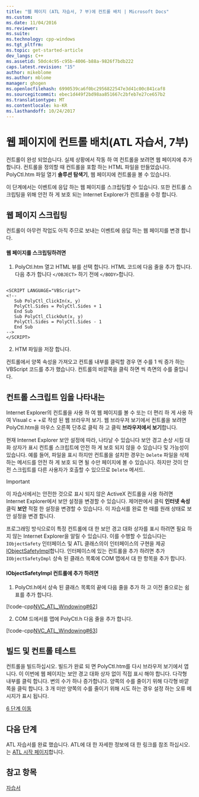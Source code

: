 ```yaml
---
title: "웹 페이지 (ATL 자습서, 7 부)에 컨트롤 배치 | Microsoft Docs"
ms.custom: 
ms.date: 11/04/2016
ms.reviewer: 
ms.suite: 
ms.technology: cpp-windows
ms.tgt_pltfrm: 
ms.topic: get-started-article
dev_langs: C++
ms.assetid: 50dc4c95-c95b-4006-b88a-9826f7bdb222
caps.latest.revision: "15"
author: mikeblome
ms.author: mblome
manager: ghogen
ms.openlocfilehash: 6990539ca6f0bc2956822547e3d41c00c841caf8
ms.sourcegitcommit: ebec1d449f2bd98aa851667c2bfeb7e27ce657b2
ms.translationtype: MT
ms.contentlocale: ko-KR
ms.lasthandoff: 10/24/2017
---
```

# <a name="putting-the-control-on-a-web-page-atl-tutorial-part-7"></a>웹 페이지에 컨트롤 배치(ATL 자습서, 7부)
컨트롤이 완성 되었습니다. 실제 상황에서 작동 하 여 컨트롤을 보려면 웹 페이지에 추가 합니다. 컨트롤을 정의할 때 컨트롤을 포함 하는 HTML 파일을 만들었습니다. PolyCtl.htm 파일 열기 **솔루션 탐색기**, 웹 페이지에 컨트롤을 볼 수 있습니다.  
  
 이 단계에서는 이벤트에 응답 하는 웹 페이지를 스크립팅할 수 있습니다. 또한 컨트롤 스크립팅을 위해 안전 하 게 보호 되는 Internet Explorer가 컨트롤을 수정 합니다.  
  
## <a name="scripting-the-web-page"></a>웹 페이지 스크립팅  
 컨트롤이 아무런 작업도 아직 주므로 보내는 이벤트에 응답 하는 웹 페이지를 변경 합니다.  
  
#### <a name="to-script-the-web-page"></a>웹 페이지를 스크립팅하려면  
  
1.  PolyCtl.htm 열고 HTML 뷰를 선택 합니다. HTML 코드에 다음 줄을 추가 합니다. 다음 추가 합니다 `</OBJECT>` 하기 전에 `</BODY>`합니다.  
  
 ```  
 
 <SCRIPT LANGUAGE="VBScript">  
 <!--  
    Sub PolyCtl_ClickIn(x, y)  
    PolyCtl.Sides = PolyCtl.Sides + 1  
    End Sub  
    Sub PolyCtl_ClickOut(x, y)  
    PolyCtl.Sides = PolyCtl.Sides - 1  
    End Sub  
 -->  
 </SCRIPT>  
 ```  
  
2.  HTM 파일을 저장 합니다.  
  
 컨트롤에서 양쪽 속성을 가져오고 컨트롤 내부를 클릭할 경우 면 수를 1 씩 증가 하는 VBScript 코드를 추가 했습니다. 컨트롤의 바깥쪽을 클릭 하면 씩 측면의 수를 줄입니다.  
  
## <a name="indicating-that-the-control-is-safe-for-scripting"></a>컨트롤 스크립트 임을 나타내는  
 Internet Explorer의 컨트롤을 사용 하 여 웹 페이지를 볼 수 또는 더 편리 하 게 사용 하 여 Visual c + +로 작성 된 웹 브라우저 보기. 웹 브라우저 보기에서 컨트롤을 보려면 PolyCtl.htm을 마우스 오른쪽 단추로 클릭 하 고 클릭 **브라우저에서 보기**합니다.  
  
 현재 Internet Explorer 보안 설정에 따라, 나타날 수 있습니다 보안 경고 손상 시킬 대화 상자가 표시 컨트롤 스크립트에 안전 하 게 보호 되지 않을 수 있습니다 및 가능성이 있습니다. 예를 들어, 파일을 표시 하지만 컨트롤을 설치한 경우는 `Delete` 파일을 삭제 하는 메서드를 안전 하 게 보호 되 면 될 수만 페이지에 볼 수 있습니다. 하지만 것이 안전 스크립트를 다른 사용자가 호출할 수 있으므로 `Delete` 메서드.  
  
> [!IMPORTANT]
>  이 자습서에서는 안전한 것으로 표시 되지 않은 ActiveX 컨트롤을 사용 하려면 Internet Explorer에서 보안 설정을 변경할 수 있습니다. 제어판에서 클릭 **인터넷 속성** 클릭 **보안** 적절 한 설정을 변경할 수 있습니다. 이 자습서를 완료 한 때를 원래 상태로 보안 설정을 변경 합니다.  
  
 프로그래밍 방식으로이 특정 컨트롤에 대 한 보안 경고 대화 상자를 표시 하려면 필요 하지 않는 Internet Explorer을 알릴 수 있습니다. 이를 수행할 수 있습니다는 `IObjectSafety` 인터페이스 및 ATL 클래스의이 인터페이스의 구현을 제공 [IObjectSafetyImpl](../atl/reference/iobjectsafetyimpl-class.md)합니다. 인터페이스에 있는 컨트롤을 추가 하려면 추가 `IObjectSafetyImpl` 상속 된 클래스 목록에 COM 맵에서 대 한 항목을 추가 합니다.  
  
#### <a name="to-add-iobjectsafetyimpl-to-the-control"></a>IObjectSafetyImpl 컨트롤에 추가 하려면  
  
1.  PolyCtl.h에서 상속 된 클래스 목록의 끝에 다음 줄을 추가 하 고 이전 줄으로는 쉼표를 추가 합니다.  
  
 [!code-cpp[NVC_ATL_Windowing#62](../atl/codesnippet/cpp/putting-the-control-on-a-web-page-atl-tutorial-part-7_1.h)]  
  
2.  COM 드에서를 맵에 PolyCtl.h 다음 줄을 추가 합니다.  
  
 [!code-cpp[NVC_ATL_Windowing#63](../atl/codesnippet/cpp/putting-the-control-on-a-web-page-atl-tutorial-part-7_2.h)]  
  
## <a name="building-and-testing-the-control"></a>빌드 및 컨트롤 테스트  
 컨트롤을 빌드하십시오. 빌드가 완료 되 면 PolyCtl.htm를 다시 브라우저 보기에서 엽니다. 이 이번에 웹 페이지는 보안 경고 대화 상자 없이 직접 표시 해야 합니다. 다각형 내부를 클릭 합니다. 변의 수가 하나 증가합니다. 양쪽의 수를 줄이기 위해 다각형 바깥쪽을 클릭 합니다. 3 개 미만 양쪽의 수를 줄이기 위해 시도 하는 경우 설정 하는 오류 메시지가 표시 됩니다.  
  
 [6 단계 이동](../atl/adding-a-property-page-atl-tutorial-part-6.md)  
  
## <a name="next-steps"></a>다음 단계  
 ATL 자습서를 완료 했습니다. ATL에 대 한 자세한 정보에 대 한 링크를 참조 하십시오.는 [ATL 시작 페이지](../atl/active-template-library-atl-concepts.md)합니다.  
  
## <a name="see-also"></a>참고 항목  
 [자습서](../atl/active-template-library-atl-tutorial.md)


